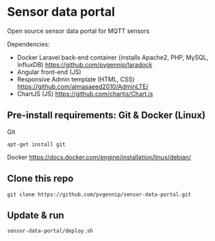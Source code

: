 # Sensor data portal
Open source sensor data portal for MQTT sensors 

Dependencies:
* Docker Laravel back-end container (installs Apache2, PHP, MySQL, InfluxDB) https://github.com/pvgennip/laradock
* Angular front-end (JS)
 * Responsive Admin template (HTML, CSS) https://github.com/almasaeed2010/AdminLTE/
 * ChartJS (JS) https://github.com/chartjs/Chart.js

## Pre-install requirements: Git & Docker (Linux)
Git
```
apt-get install git
```

Docker
https://docs.docker.com/engine/installation/linux/debian/


## Clone this repo
```
git clone https://github.com/pvgennip/sensor-data-portal.git
```

## Update & run
```
sensor-data-portal/deploy.sh
```
